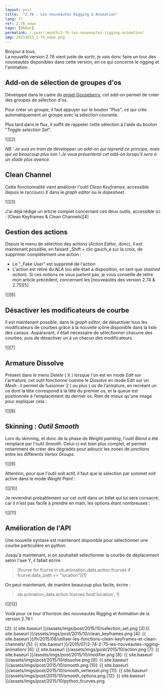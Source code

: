 ```yaml
---
layout: post
title:  "2.76 : Les nouveautés Rigging & Animation"
lang: fr
ref: 2.76_news
tags: [BNews]
permalink: /:year/:month/2-76-les-nouveautes-rigging-animation/
img: 20151013_2.76_news.png
---
```


Bonjour à tous,  
La nouvelle version 2.76 vient juste de sortir, je vais donc faire un tour des nouveautés disponibles dans cette version, en ce qui concerne le rigging et l'animation.

## Add-on de sélection de groupes d'os

Développé dans le cadre du [projet Gooseberry][1], cet add-on permet de créer des groupes de sélection d'os.

Pour créer un groupe, il faut appuyer sur le bouton "Plus", ce qui crée automatiquement un groupe avec la sélection courante.

Plus tard dans le flux, il suffit de rappeler cette sélection à l'aide du bouton "_Toggle selection Set_".

![][2]

_NB : Je suis en train de développer un add-on qui reprend ce principe, mais qui va beaucoup plus loin ! Je vous présenterai cet add-on lorsqu'il sera à un stade plus avancé._

## Clean Channel

Cette fonctionnalité vient améliorer l'outil _Clean Keyframes_, accessible depuis le raccourci _X_ dans le _graph editor_ ou le _dopesheet_.

![][3]

J'ai déjà rédigé un article complet concernant ces deux outils, accessible ici : [Clean Keyframes & Clean Channels][4]


## Gestion des actions

Depuis le menu de sélection des actions (_Action Editor_, donc), il est maintenant possible, en faisant _Shift + clic gauch_e sur la croix, de supprimer complètement une action :

  * Le "_Fake User" est supprimé de l'action
  * L'action est retiré du _NLA_ (où elle était à disposition, en tant que _stashed action_). Si ces notions ne vous parlent pas, je vous conseille de relire mon article précédent, concernant les [nouveautés des version 2.74 & 2.75][5].

![][6]

## Désactiver les modificateurs de courbe

Il est maintenant possible, dans le _graph editor_, de désactiver tous les modificateurs de courbes grâce à la nouvelle icône disponible dans la liste des canaux. Auparavant, il était nécessaire de sélectionner chacune des courbes, puis de désactiver un à un chacun des modificateurs.

![][7]

## Armature Dissolve

Présent dans le menu _Delete_ ( X ) lorsque l'on est en mode _Edit_ sur l'armature, cet outil fonctionne comme le _Dissolve_ en mode Edit sur un _Mesh_ : il permet de fusionner 2 ( ou plus ) os de l'armature, en recréant un os dont la tête correspond à la tête du premier os, et la queue est positionnée à l'emplacement du dernier os. Rien de mieux qu'une image pour expliquer cela :

![][8]

## Skinning : _Outil Smooth_

Lors du skinning, et donc de la phase de _Weight painting_, l'outil _Blend_ a été remplacé par l'outil _Smooth_. Celui-ci est bien plus complet, et permet notamment de créer des dégradés pour adoucir les zones de jonctions entre les différents _Vertex Groups_.

![][9]

Attention, pour que l'outil soit actif, il faut que la sélection par sommet soit active dans le mode _Weight Paint_ :

![][10]

Je reviendrai probablement sur cet outil dans un billet qui lui sera consacré, car il n'est pas facile à prendre en main, les options étant nombreuses :

![][11]

## Amélioration de l'API

Une nouvelle syntaxe est maintenant disponible pour sélectionner une courbe particulière en python.

Jusqu'à maintenant, si on souhaitait sélectionner la courbe de déplacement selon l'axe Y, il fallait écrire :

> \[fcurve for fcurve in ob.animation\_data.action.fcurves if fcurve.data\_path == "location"\]\[1\]

On peut maintenant, de manière beaucoup plus facile, écrire :

> ob.animation_data.action.fcurves.find('location', 1)

![][12]

Voilà pour ce tour d'horizon des nouveautés Rigging et Animation de la version 2.76 !

 [1]: http://gooseberry.blender.org/
 [2]: {{ site.baseurl }}/assets/imgs/post/2015/10/selection_set.png
 [3]:{{ site.baseurl }}/assets/imgs/post/2015/10/clean_keyframes.png
 [4]: {{ site.baseurl }}/fr/2015/08/utiliser-les-fonctions-clean-keyframes-et-clean-channels/
 [5]: {{ site.baseurl }}/2015/07/2-74-2-75-les-nouveautes-rigging-animation/
 [6]: {{ site.baseurl }}/assets/imgs/post/2015/10/action.png
 [7]: {{ site.baseurl }}/assets/imgs/post/2015/10/modifier.png
 [8]: {{ site.baseurl }}/assets/imgs/post/2015/10/dissolve.png
 [9]: {{ site.baseurl }}/assets/imgs/post/2015/10/smooth.png
 [10]: {{ site.baseurl }}/assets/imgs/post/2015/10/smooth_vertexsel.png
 [11]: {{ site.baseurl }}/assets/imgs/post/2015/10/smooth_options.png
 [12]: {{ site.baseurl }}/assets/imgs/post/2015/10/python_fcurves.png
